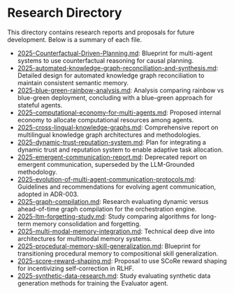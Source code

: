 # Research Directory

This directory contains research reports and proposals for future development. Below is a summary of each file.


- [2025-Counterfactual-Driven-Planning.md](./2025-Counterfactual-Driven-Planning.md): Blueprint for multi-agent systems to use counterfactual reasoning for causal planning.
- [2025-automated-knowledge-graph-reconciliation-and-synthesis.md](./2025-automated-knowledge-graph-reconciliation-and-synthesis.md): Detailed design for automated knowledge graph reconciliation to maintain consistent semantic memory.
- [2025-blue-green-rainbow-analysis.md](./2025-blue-green-rainbow-analysis.md): Analysis comparing rainbow vs blue-green deployment, concluding with a blue–green approach for stateful agents.
- [2025-computational-economy-for-multi-agents.md](./2025-computational-economy-for-multi-agents.md): Proposed internal economy to allocate computational resources among agents.
- [2025-cross-lingual-knowledge-graphs.md](./2025-cross-lingual-knowledge-graphs.md): Comprehensive report on multilingual knowledge graph architectures and methodologies.
- [2025-dynamic-trust-reputation-system.md](./2025-dynamic-trust-reputation-system.md): Plan for integrating a dynamic trust and reputation system to enable adaptive task allocation.
- [2025-emergent-communication-report.md](./2025-emergent-communication-report.md): Deprecated report on emergent communication, superseded by the LLM-Grounded methodology.
- [2025-evolution-of-multi-agent-communication-protocols.md](./2025-evolution-of-multi-agent-communication-protocols.md): Guidelines and recommendations for evolving agent communication, adopted in ADR-003.
- [2025-graph-compilation.md](./2025-graph-compilation.md): Research evaluating dynamic versus ahead-of-time graph compilation for the orchestration engine.
- [2025-ltm-forgetting-study.md](./2025-ltm-forgetting-study.md): Study comparing algorithms for long-term memory consolidation and forgetting.
- [2025-multi-modal-memory-integration.md](./2025-multi-modal-memory-integration.md): Technical deep dive into architectures for multimodal memory systems.
- [2025-procedural-memory-skill-generalization.md](./2025-procedural-memory-skill-generalization.md): Blueprint for transitioning procedural memory to compositional skill generalization.
- [2025-score-reward-shaping.md](./2025-score-reward-shaping.md): Proposal to use SCoRe reward shaping for incentivizing self-correction in RLHF.
- [2025-synthetic-data-research.md](./2025-synthetic-data-research.md): Study evaluating synthetic data generation methods for training the Evaluator agent.
